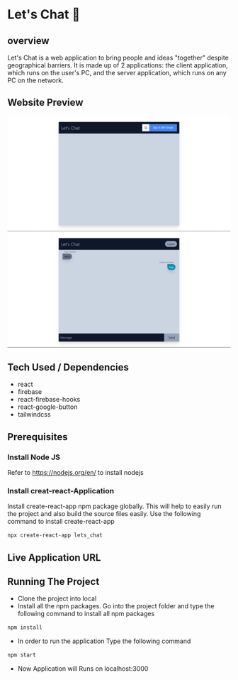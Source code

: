 # Let's Chat 💬

## overview
Let's Chat is a web application to bring people and ideas "together" despite geographical barriers. It is made up of 2 applications: the client application, which runs on the user's PC, and the server application, which runs on any PC on the network.


## Website Preview
![image](./public/Screenshot/Screenshot-1.png)
![image](./public/Screenshot/Screenshot-2.png)


## Tech Used / Dependencies

- react 
- firebase
- react-firebase-hooks
- react-google-button
- tailwindcss


## Prerequisites

### Install Node JS

Refer to https://nodejs.org/en/ to install nodejs

### Install creat-react-Application

Install create-react-app npm package globally. This will help to easily run the project and also build the source files easily. Use the following command to install create-react-app

```bash
npx create-react-app lets_chat
```


## Live Application URL


## Running The Project
- Clone the project into local
- Install all the npm packages. Go into the project folder and type the following command to install all npm packages
```bash
npm install
```
- In order to run the application Type the following command
```bash
npm start
```
- Now Application will Runs on localhost:3000